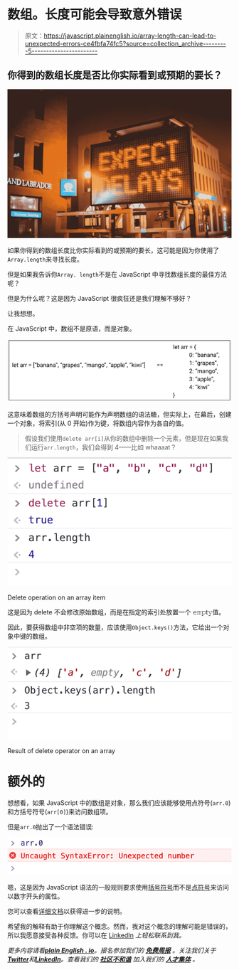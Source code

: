 # 数组。长度可能会导致意外错误

> 原文：<https://javascript.plainenglish.io/array-length-can-lead-to-unexpected-errors-ce4fbfa74fc5?source=collection_archive---------5----------------------->

## 你得到的数组长度是否比你实际看到或预期的要长？

![](img/256f67c13c796e29bd7dab0f57e4debe.png)

如果你得到的数组长度比你实际看到的或预期的要长，这可能是因为你使用了`Array.length`来寻找长度。

但是如果我告诉你`Array. length`不是在 JavaScript 中寻找数组长度的最佳方法呢？

但是为什么呢？这是因为 JavaScript 很疯狂还是我们理解不够好？

让我想想。

在 JavaScript 中，数组不是原语，而是对象。

![](img/5496266e79e97edce7d81786ff3ba1a5.png)

这意味着数组的方括号声明可能作为声明数组的语法糖，但实际上，在幕后，创建一个对象，将索引(从 0 开始)作为键，将数组内容作为各自的值。

> 假设我们使用`𝚍𝚎𝚕𝚎𝚝𝚎 𝚊𝚛𝚛[𝚒]`从你的数组中删除一个元素，但是现在如果我们运行`arr.length`，我们会得到 4——比如 whaaaat？

![](img/abcae2e27bc2d2e16a77a34a049a7385.png)

Delete operation on an array item

这是因为 delete 不会修改原始数组，而是在指定的索引处放置一个
𝚎𝚖𝚙t𝚢值。

因此，要获得数组中非空项的数量，应该使用`𝙾𝚋𝚓𝚎𝚌𝚝.𝚔𝚎𝚢𝚜()`方法，它给出一个对象中键的数组。

![](img/968562b1370f7ec9c64db10f71654485.png)

Result of delete operator on an array

# 额外的

想想看，如果 JavaScript 中的数组是对象，那么我们应该能够使用点符号(`arr.0`)和方括号符号(`arr[0]`)来访问数组项。

但是`arr.0`抛出了一个语法错误:

![](img/5e0ad7c92f817d386032b73025db1b56.png)

嗯，这是因为 JavaScript 语法的一般规则要求使用[括号符号](https://developer.mozilla.org/en-US/docs/Web/JavaScript/Guide/Working_with_Objects#objects_and_properties)而不是[点符号](https://developer.mozilla.org/en-US/docs/Web/JavaScript/Reference/Operators/Property_Accessors)来访问以数字开头的属性。

您可以查看[详细文档](https://developer.mozilla.org/en-US/docs/Web/JavaScript/Reference/Global_Objects/Array)以获得进一步的说明。

希望我的解释有助于你理解这个概念。然而，我对这个概念的理解可能是错误的，所以我愿意接受各种反馈。你可以在 [LinkedIn](https://www.linkedin.com/in/jainlokesh318/) *上轻松联系到我。*

*更多内容请看*[***plain English . io***](https://plainenglish.io/)*。报名参加我们的* [***免费周报***](http://newsletter.plainenglish.io/) *。关注我们关于*[***Twitter***](https://twitter.com/inPlainEngHQ)*和*[***LinkedIn***](https://www.linkedin.com/company/inplainenglish/)*。查看我们的* [***社区不和谐***](https://discord.gg/GtDtUAvyhW) *加入我们的* [***人才集体***](https://inplainenglish.pallet.com/talent/welcome) *。*